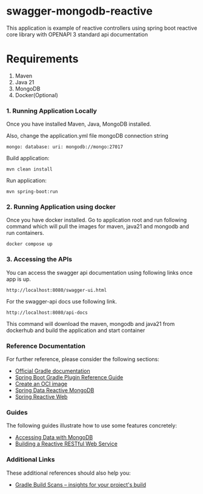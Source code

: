 # swagger-mongodb-reactive
This application is example of reactive controllers using spring boot reactive core library with OPENAPI 3 standard api documentation
# Requirements
1. Maven
2. Java 21
3. MongoDB
4. Docker(Optional)
### 1. Running Application Locally
Once you have installed Maven, Java, MongoDB installed.

Also, change the application.yml file mongoDB connection string 

`mongo:
    database:
        uri: mongodb://mongo:27017`

Build application:

    mvn clean install

Run application:

    mvn spring-boot:run

### 2. Running Application using docker
Once you have docker installed. Go to application root and run following command
which will pull the images for maven, java21 and mongodb and run containers.

    docker compose up

### 3. Accessing the APIs
You can access the swagger api documentation using following links once app is up.

    http://localhost:8080/swagger-ui.html

For the swagger-api docs use following link.

    http://localhost:8080/api-docs

This command will download the maven, mongodb and java21 from dockerhub
and build the application and start container
### Reference Documentation
For further reference, please consider the following sections:

* [Official Gradle documentation](https://docs.gradle.org)
* [Spring Boot Gradle Plugin Reference Guide](https://docs.spring.io/spring-boot/docs/3.1.4/gradle-plugin/reference/html/)
* [Create an OCI image](https://docs.spring.io/spring-boot/docs/3.1.4/gradle-plugin/reference/html/#build-image)
* [Spring Data Reactive MongoDB](https://docs.spring.io/spring-boot/docs/3.1.4/reference/htmlsingle/index.html#data.nosql.mongodb)
* [Spring Reactive Web](https://docs.spring.io/spring-boot/docs/3.1.4/reference/htmlsingle/index.html#web.reactive)

### Guides
The following guides illustrate how to use some features concretely:

* [Accessing Data with MongoDB](https://spring.io/guides/gs/accessing-data-mongodb/)
* [Building a Reactive RESTful Web Service](https://spring.io/guides/gs/reactive-rest-service/)

### Additional Links
These additional references should also help you:

* [Gradle Build Scans – insights for your project's build](https://scans.gradle.com#gradle)

